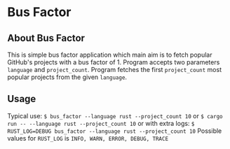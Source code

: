 # Bus Factor

## About Bus Factor
This is simple bus factor application which main aim is to fetch popular GitHub's projects with a bus factor of 1.
Program accepts two parameters `language` and `project_count`.
Program fetches the first `project_count` most popular projects from the given `language`.

## Usage
Typical use:
`$ bus_factor --language rust --project_count 10` or
`$ cargo run -- --language rust --project_count 10`
or with extra logs:
`$ RUST_LOG=DEBUG bus_factor --language rust --project_count 10`
Possible values for `RUST_LOG` is `INFO, WARN, ERROR, DEBUG, TRACE` 


